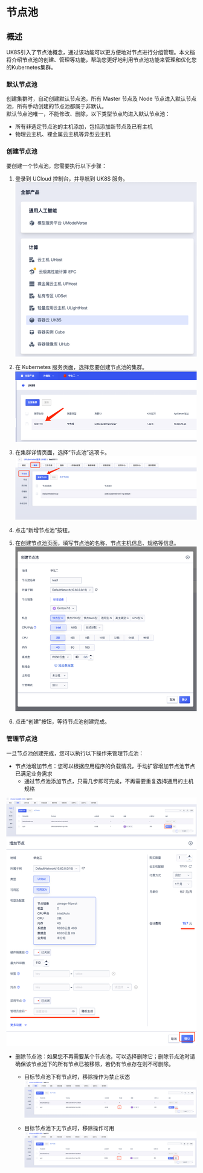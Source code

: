 # 节点池
## 概述
UK8S引入了节点池概念，通过该功能可以更方便地对节点进行分组管理。本文档将介绍节点池的创建、管理等功能，帮助您更好地利用节点池功能来管理和优化您的Kubernetes集群。
   
### 默认节点池
创建集群时，自动创建默认节点池，所有 Master 节点及 Node 节点进入默认节点池，所有手动创建的节点池都属于非默认。     
默认节点池唯一，不能修改、删除，以下类型节点均进入默认节点池：
- 所有非选定节点池的主机添加，包括添加新节点及已有主机
- 物理云主机、裸金属云主机等异型云主机   

### 创建节点池
要创建一个节点池，您需要执行以下步骤：      
1. 登录到 UCloud 控制台，并导航到 UK8S 服务。   
![](/images/administercluster/node_group1.png)   
2. 在 Kubernetes 服务页面，选择您要创建节点池的集群。      
![](/images/administercluster/node_group2.png) 
3. 在集群详情页面，选择“节点池”选项卡。
![](/images/administercluster/node_group3.png)
4. 点击“新增节点池”按钮。

5. 在创建节点池页面，填写节点池的名称、节点主机信息、规格等信息。
![](/images/administercluster/node_group4.png)
6. 点击“创建”按钮，等待节点池创建完成。
   
### 管理节点池
一旦节点池创建完成，您可以执行以下操作来管理节点池：
- 节点池增加节点：您可以根据应用程序的负载情况，手动扩容增加节点池节点已满足业务需求
  - 通过节点池添加节点，只需几步即可完成，不再需要重复选择通用的主机规格

![](/images/administercluster/node_group5.png)
![](/images/administercluster/node_group6.png)
   
- 删除节点池：如果您不再需要某个节点池，可以选择删除它；删除节点池时请确保该节点池下的所有节点已被移除，若仍有节点存在则不可删除。
  - 目标节点池下有节点时，移除操作为禁止状态
![](/images/administercluster/node_group7.png)

  - 目标节点池下无节点时，移除操作可用	
![](/images/administercluster/node_group8.png)
